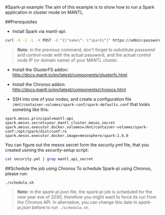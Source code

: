 #Spark-pi example
The aim of this example is to show how to run a Spark application in cluster mode on MANTL.

##Prerequisites 
* Install Spark via mantl-api:
```bash
curl -k -i -L -X POST -d "{\"name\": \"spark\"}" https://admin:password@control-node/api/1/install
```
>**Note**: in the previous command, don't forget to substitute *password* and *control-node* with the actual password, 
and the actual control node IP (or domain name) of your MANTL cluster.

* Install the GlusterFS addon: http://docs.mantl.io/en/latest/components/glusterfs.html

* Install the Chronos addon: http://docs.mantl.io/en/latest/components/chronos.html

* SSH into one of your nodes, and create a configuration file `/mnt/container-volumes/spark-conf/spark-defaults.conf` that 
looks someting like this:
```
spark.mesos.principal=mantl-api
spark.mesos.secret=your_mantl_cluster_mesos_secret
spark.mesos.executor.docker.volumes=/mnt/container-volumes/spark-conf:/opt/spark/dist/conf:ro
spark.mesos.executor.docker.image=mesosphere/spark:1.6.0
```
You can figure out the mesos secret form the *security.yml* file, that you created usining the *security-setup* script:
```bash
cat security.yml | grep mantl_api_secret
```

##Schedule the job using Chronos
To schedule Spark-pi using Chronos, please run:
```
./schedule.sh
```
>**Note**: in the *spark-pi.json* file, the spark-pi job is scheduled for the new year eve of 2030, therefore you might 
want to force its run from the Chronos API. In alternative, you can change this date in *spark-pi.json* before to run `./schedule.sh`.
